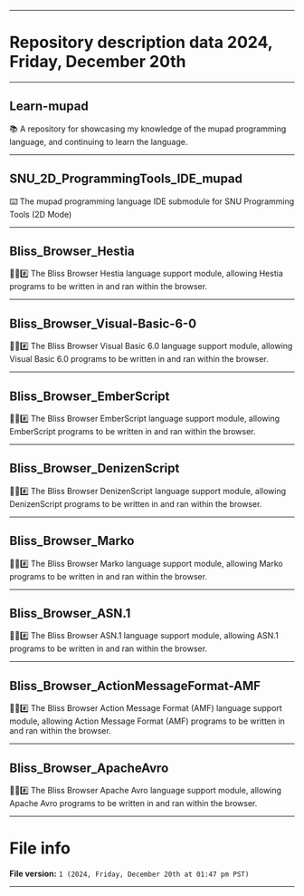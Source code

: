 
***

# Repository description data 2024, Friday, December 20th

---

## Learn-mupad

📚️ A repository for showcasing my knowledge of the mupad programming language, and continuing to learn the language. 

---

## SNU_2D_ProgrammingTools_IDE_mupad

⌨️ The mupad programming language IDE submodule for SNU Programming Tools (2D Mode)

---

## Bliss_Browser_Hestia

🌳️🌐️#️⃣️ The Bliss Browser Hestia language support module, allowing Hestia programs to be written in and ran within the browser.

---

## Bliss_Browser_Visual-Basic-6-0

🌳️🌐️#️⃣️ The Bliss Browser Visual Basic 6.0 language support module, allowing Visual Basic 6.0 programs to be written in and ran within the browser.

---

## Bliss_Browser_EmberScript

🌳️🌐️#️⃣️ The Bliss Browser EmberScript language support module, allowing EmberScript programs to be written in and ran within the browser.

---

## Bliss_Browser_DenizenScript

🌳️🌐️#️⃣️ The Bliss Browser DenizenScript language support module, allowing DenizenScript programs to be written in and ran within the browser.

---

## Bliss_Browser_Marko

🌳️🌐️#️⃣️ The Bliss Browser Marko language support module, allowing Marko programs to be written in and ran within the browser.

---

## Bliss_Browser_ASN.1

🌳️🌐️#️⃣️ The Bliss Browser ASN.1 language support module, allowing ASN.1 programs to be written in and ran within the browser.

---

## Bliss_Browser_ActionMessageFormat-AMF

🌳️🌐️#️⃣️ The Bliss Browser Action Message Format (AMF) language support module, allowing Action Message Format (AMF) programs to be written in and ran within the browser.

---

## Bliss_Browser_ApacheAvro

🌳️🌐️#️⃣️ The Bliss Browser Apache Avro language support module, allowing Apache Avro programs to be written in and ran within the browser.

***

# File info

**File version:** `1 (2024, Friday, December 20th at 01:47 pm PST)`

***

